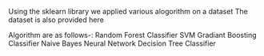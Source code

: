 Using the sklearn library we applied various alogorithm on a dataset 
The dataset is also provided here

Algorithm are as follows-:
Random Forest Classifier
SVM
Gradiant Boosting Classifier
Naive Bayes
Neural Network
Decision Tree Classifier
